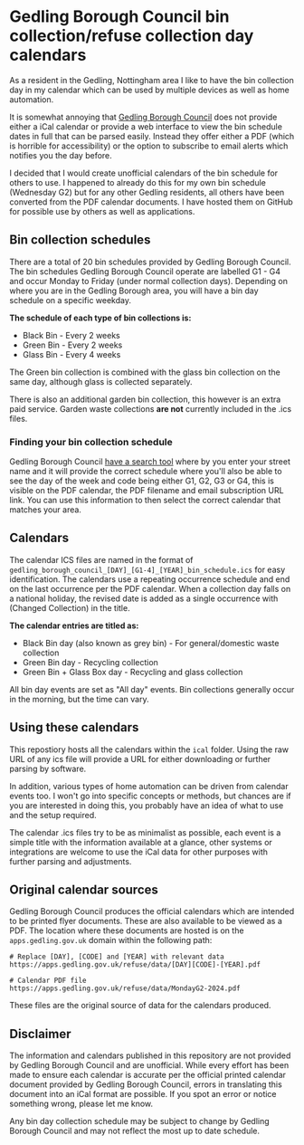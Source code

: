 # Gedling Borough Council bin collection/refuse collection day calendars

As a resident in the Gedling, Nottingham area I like to have the bin collection day in my calendar which can be used by multiple devices as well as home automation. 

It is somewhat annoying that [Gedling Borough Council](https://www.gedling.gov.uk/) does not provide either a iCal calendar or provide a web interface to view the bin schedule dates in full that can be parsed easily. Instead they offer either a PDF (which is horrible for accessibility) or the option to subscribe to email alerts which notifies you the day before.

I decided that I would create unofficial calendars of the bin schedule for others to use. I happened to already do this for my own bin schedule (Wednesday G2) but for any other Gedling residents, all others have been converted from the PDF calendar documents. I have hosted them on GitHub for possible use by others as well as applications.

## Bin collection schedules

There are a total of 20 bin schedules provided by Gedling Borough Council. The bin schedules Gedling Borough Council operate are labelled G1 - G4 and occur Monday to Friday (under normal collection days). Depending on where you are in the Gedling Borough area, you will have a bin day schedule on a specific weekday.

**The schedule of each type of bin collections is:**

* Black Bin - Every 2 weeks
* Green Bin - Every 2 weeks
* Glass Bin - Every 4 weeks

The Green bin collection is combined with the glass bin collection on the same day, although glass is collected separately.

There is also an additional garden bin collection, this however is an extra paid service. Garden waste collections **are not** currently included in the .ics files.

### Finding your bin collection schedule

Gedling Borough Council [have a search tool](https://apps.gedling.gov.uk/refuse/search.aspx) where by you enter your street name and it will provide the correct schedule where you'll also be able to see the day of the week and code being either G1, G2, G3 or G4, this is visible on the PDF calendar, the PDF filename and email subscription URL link. You can use this information to then select the correct calendar that matches your area.

## Calendars

The calendar ICS files are named in the format of `gedling_borough_council_[DAY]_[G1-4]_[YEAR]_bin_schedule.ics` for easy identification. The calendars use a repeating occurrence schedule and end on the last occurrence per the PDF calendar. When a collection day falls on a national holiday, the revised date is added as a single occurrence with (Changed Collection) in the title.

**The calendar entries are titled as:**

* Black Bin day (also known as grey bin) - For general/domestic waste collection
* Green Bin day - Recycling collection
* Green Bin + Glass Box day - Recycling and glass collection

All bin day events are set as "All day" events. Bin collections generally occur in the morning, but the time can vary.

## Using these calendars

This repostiory hosts all the calendars within the `ical` folder. Using the raw URL of any ics file will provide a URL for either downloading or further parsing by software.

In addition, various types of home automation can be driven from calendar events too. I won't go into specific concepts or methods, but chances are if you are interested in doing this, you probably have an idea of what to use and the setup required.

The calendar .ics files try to be as minimalist as possible, each event is a simple title with the information available at a glance, other systems or integrations are welcome to use the iCal data for other purposes with further parsing and adjustments.

## Original calendar sources

Gedling Borough Council produces the official calendars which are intended to be printed flyer documents. These are also available to be viewed as a PDF. The location where these documents are hosted is on the `apps.gedling.gov.uk` domain within the following path:

```
# Replace [DAY], [CODE] and [YEAR] with relevant data
https://apps.gedling.gov.uk/refuse/data/[DAY][CODE]-[YEAR].pdf

# Calendar PDF file
https://apps.gedling.gov.uk/refuse/data/MondayG2-2024.pdf
```

These files are the original source of data for the calendars produced.

## Disclaimer

The information and calendars published in this repository are not provided by Gedling Borough Council and are unofficial. While every effort has been made to ensure each calendar is accurate per the official printed calendar document provided by Gedling Borough Council, errors in translating this document into an iCal format are possible. If you spot an error or notice something wrong, please let me know.

Any bin day collection schedule may be subject to change by Gedling Borough Council and may not reflect the most up to date schedule.
